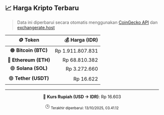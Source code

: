 

<!-- HARGA_KRIPTO -->
## 📈 Harga Kripto Terbaru

> Data ini diperbarui secara otomatis menggunakan [CoinGecko API](https://www.coingecko.com/) dan [exchangerate.host](https://exchangerate.host/)

<div align="center">

| 🪙 Token | 💰 Harga (IDR) |
|:------:|---------------:|
| 🟠 **Bitcoin (BTC)**   | Rp 1.911.807.831 |
| 🔵 **Ethereum (ETH)**  | Rp 68.810.382 |
| 🟣 **Solana (SOL)**    | Rp 3.272.660 |
| 🟢 **Tether (USDT)**   | Rp 16.622 |

---

💱 **Kurs Rupiah (USD → IDR)**: Rp 16.603

🕒 <sub>Terakhir diperbarui: 13/10/2025, 03.41.12</sub>

</div>
<!-- /HARGA_KRIPTO -->